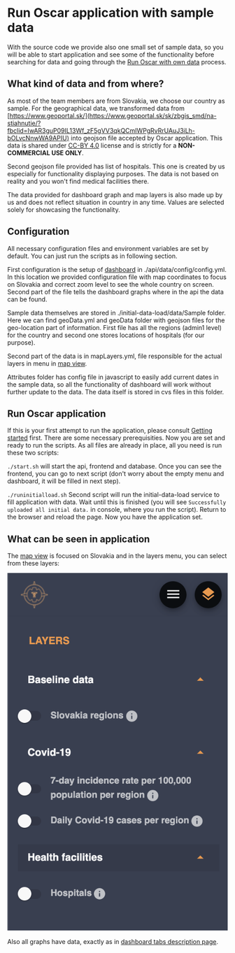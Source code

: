 # Run Oscar application with sample data

With the source code we provide also one small set of sample data, so you will be able to start application and see some of the functionality before searching for data and going through the [Run Oscar with own data](./run-application-with-own-data.md) process.

## What kind of data and from where?

As most of the team members are from Slovakia, we choose our country as sample. For the geographical data, we transformed data from [https://www.geoportal.sk/](https://www.geoportal.sk/sk/zbgis_smd/na-stiahnutie/?fbclid=IwAR3guP09IL13Wf_zF5gVV3qkQCmIWPgRvRrUAuJ3iLh-bOLvcNnwWA9APIU) into geojson file accepted by Oscar application. This data is shared under [CC-BY 4.0](https://creativecommons.org/licenses/by/4.0/) license and is strictly for a **NON-COMMERCIAL USE ONLY**.

Second geojson file provided has list of hospitals. This one is created by us especially for functionality displaying purposes. The data is not based on reality and you won't find medical facilities there.

The data provided for dashboard graph and map layers is also made up by us and does not reflect situation in country in any time. Values are selected solely for showcasing the functionality.

## Configuration

All necessary configuration files and environment variables are set by default. You can just run the scripts as in following section.

First configuration is the setup of [dashboard](../../UI/dashboard-tabs.md) in ./api/data/config/config.yml. In this location we provided configuration file with map coordinates to focus on Slovakia and correct zoom level to see the whole country on screen. Second part of the file tells the dashboard graphs where in the api the data can be found.

Sample data themselves are stored in ./initial-data-load/data/Sample folder. Here we can find geoData.yml and geoData folder with geojson files for the geo-location part of information. First file has all the regions (admin1 level) for the country and second one stores locations of hospitals (for our purpose).

Second part of the data is in mapLayers.yml, file responsible for the actual layers in menu in [map view](../../UI/map.md).

Attributes folder has config file in javascript to easily add current dates in the sample data, so all the functionality of dashboard will work without further update to the data. The data itself is stored in cvs files in this folder.

## Run Oscar application

If this is your first attempt to run the application, please consult [Getting started](../../getting-started/run-application.md) first. There are some necessary prerequisities.
Now you are set and ready to run the scripts. As all files are already in place, all you need is run these two scripts:

`./start.sh` will start the api, frontend and database. Once you can see the frontend, you can go to next script (don't worry about the empty menu and dashboard, it will be filled in next step).

`./runinitialload.sh` Second script will run the initial-data-load service to fill application with data. Wait until this is finished (you will see `Successfully uploaded all initial data.` in console, where you run the script). Return to the browser and reload the page. Now you have the application set.

## What can be seen in application

The [map view](../../UI/map.md) is focused on Slovakia and in the layers menu, you can select from these layers:

![layers menu with sample layers |50%](../sampleMapLayersMenu.png)

Also all graphs have data, exactly as in [dashboard tabs description page](../../UI/dashboard-tabs.md).
